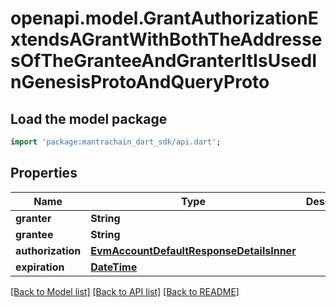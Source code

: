 # openapi.model.GrantAuthorizationExtendsAGrantWithBothTheAddressesOfTheGranteeAndGranterItIsUsedInGenesisProtoAndQueryProto

## Load the model package
```dart
import 'package:mantrachain_dart_sdk/api.dart';
```

## Properties
Name | Type | Description | Notes
------------ | ------------- | ------------- | -------------
**granter** | **String** |  | [optional] 
**grantee** | **String** |  | [optional] 
**authorization** | [**EvmAccountDefaultResponseDetailsInner**](EvmAccountDefaultResponseDetailsInner.md) |  | [optional] 
**expiration** | [**DateTime**](DateTime.md) |  | [optional] 

[[Back to Model list]](../README.md#documentation-for-models) [[Back to API list]](../README.md#documentation-for-api-endpoints) [[Back to README]](../README.md)


